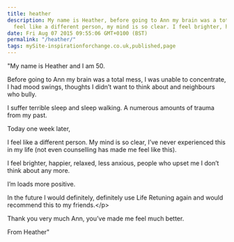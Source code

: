 ```yaml
---
title: heather
description: My name is Heather, before going to Ann my brain was a total mess.....one week later, I 
  feel like a different person, my mind is so clear. I feel brighter, happier and more relaxed.
date: Fri Aug 07 2015 09:55:06 GMT+0100 (BST)
permalink: "/heather/"
tags: mySite-inspirationforchange.co.uk,published,page
---
```

<div class="c2"><p class="c1"><span>&quot;My name is Heather and I am 50.</span></p><p class="c0"><span></span></p><p class="c1"><span>Before going to Ann my brain was a total mess, I was unable to concentrate, I had mood swings, thoughts I didn&rsquo;t want to think about and neighbours who bully.</span></p><p class="c0"><span></span></p><p class="c1"><span>I suffer terrible sleep and sleep walking. A numerous amounts of trauma from my past.</span></p><p class="c0"><span></span></p><p class="c1"><span>Today one week later,</span></p><p class="c0"><span></span></p><p class="c1"><span>I feel like a different person. My mind is so clear, I&rsquo;ve never experienced this in my life (not even counselling has made me feel like this).</span></p><p class="c0"><span></span></p><p class="c1"><span>I feel brighter, happier, relaxed, less anxious, people who upset me I don&rsquo;t think about any more.</span></p><p class="c0"><span></span></p><p class="c1"><span>I&rsquo;m loads more positive.</span></p><p class="c0"><span></span></p><p class="c1"><span>In the future I would definitely, definitely use Life Retuning again and would recommend this to my friends.&lt;/p&gt;</span></p><p class="c0"><span></span></p><p class="c1"><span>Thank you very much Ann, you&rsquo;ve made me feel much better.</span></p><p class="c0"><span></span></p><p class="c1"><span>From Heather&quot;</span></p><p class="c0"><span></span></p><p class="c0"><span></span></p></div>